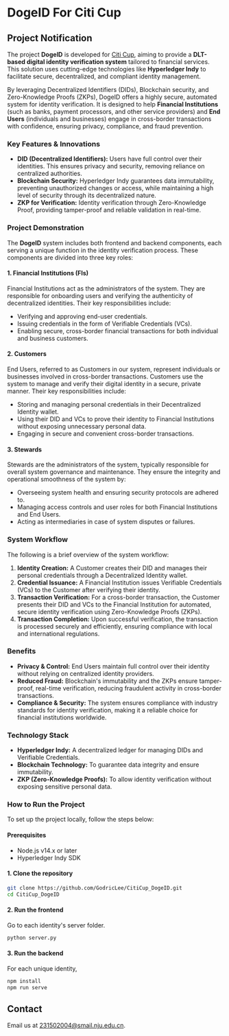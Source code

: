 # DogeID For Citi Cup

## Project Notification

The project **DogeID** is developed for [Citi Cup](http://citicup-nju.njhc.cn/), aiming to provide a **DLT-based digital identity verification system** tailored to financial services. This solution uses cutting-edge technologies like **Hyperledger Indy** to facilitate secure, decentralized, and compliant identity management. 

By leveraging Decentralized Identifiers (DIDs), Blockchain security, and Zero-Knowledge Proofs (ZKPs), DogeID offers a highly secure, automated system for identity verification. It is designed to help **Financial Institutions** (such as banks, payment processors, and other service providers) and **End Users** (individuals and businesses) engage in cross-border transactions with confidence, ensuring privacy, compliance, and fraud prevention.

### Key Features & Innovations

- **DID (Decentralized Identifiers):** Users have full control over their identities. This ensures privacy and security, removing reliance on centralized authorities. 
- **Blockchain Security:** Hyperledger Indy guarantees data immutability, preventing unauthorized changes or access, while maintaining a high level of security through its decentralized nature. 
- **ZKP for Verification:** Identity verification through Zero-Knowledge Proof, providing tamper-proof and reliable validation in real-time.
  
### Project Demonstration

The **DogeID** system includes both frontend and backend components, each serving a unique function in the identity verification process. These components are divided into three key roles:

#### 1. **Financial Institutions (FIs)**

Financial Institutions act as the administrators of the system. They are responsible for onboarding users and verifying the authenticity of decentralized identities. Their key responsibilities include:

- Verifying and approving end-user credentials.
- Issuing credentials in the form of Verifiable Credentials (VCs).
- Enabling secure, cross-border financial transactions for both individual and business customers.
  
#### 2. **Customers**

End Users, referred to as Customers in our system, represent individuals or businesses involved in cross-border transactions. Customers use the system to manage and verify their digital identity in a secure, private manner. Their key responsibilities include:

- Storing and managing personal credentials in their Decentralized Identity wallet.
- Using their DID and VCs to prove their identity to Financial Institutions without exposing unnecessary personal data.
- Engaging in secure and convenient cross-border transactions.

#### 3. **Stewards**

Stewards are the administrators of the system, typically responsible for overall system governance and maintenance. They ensure the integrity and operational smoothness of the system by:

- Overseeing system health and ensuring security protocols are adhered to.
- Managing access controls and user roles for both Financial Institutions and End Users.
- Acting as intermediaries in case of system disputes or failures.

### System Workflow

The following is a brief overview of the system workflow:

1. **Identity Creation:** A Customer creates their DID and manages their personal credentials through a Decentralized Identity wallet.
2. **Credential Issuance:** A Financial Institution issues Verifiable Credentials (VCs) to the Customer after verifying their identity.
3. **Transaction Verification:** For a cross-border transaction, the Customer presents their DID and VCs to the Financial Institution for automated, secure identity verification using Zero-Knowledge Proofs (ZKPs).
4. **Transaction Completion:** Upon successful verification, the transaction is processed securely and efficiently, ensuring compliance with local and international regulations.

### Benefits

- **Privacy & Control:** End Users maintain full control over their identity without relying on centralized identity providers.
- **Reduced Fraud:** Blockchain's immutability and the ZKPs ensure tamper-proof, real-time verification, reducing fraudulent activity in cross-border transactions.
- **Compliance & Security:** The system ensures compliance with industry standards for identity verification, making it a reliable choice for financial institutions worldwide.

### Technology Stack

- **Hyperledger Indy:** A decentralized ledger for managing DIDs and Verifiable Credentials.
- **Blockchain Technology:** To guarantee data integrity and ensure immutability.
- **ZKP (Zero-Knowledge Proofs):** To allow identity verification without exposing sensitive personal data.

### How to Run the Project

To set up the project locally, follow the steps below:

#### Prerequisites

- Node.js v14.x or later
- Hyperledger Indy SDK

#### 1. Clone the repository

```bash
git clone https://github.com/GodricLee/CitiCup_DogeID.git
cd CitiCup_DogeID
```

#### 2. Run the frontend

Go to each identity's server folder.

```bash
python server.py
```

#### 3. Run the backend

For each unique identity,

```bash
npm install
npm run serve
```

## Contact

Email us at 231502004@smail.nju.edu.cn.